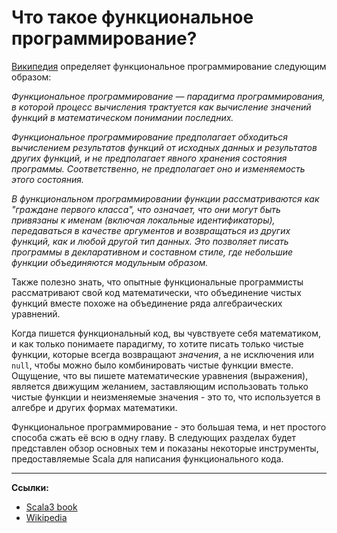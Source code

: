 # Что такое функциональное программирование?

[Википедия][Wikipedia] определяет функциональное программирование следующим образом:

_Функциональное программирование — парадигма программирования, 
в которой процесс вычисления трактуется как вычисление значений функций в математическом понимании последних._

_Функциональное программирование предполагает обходиться вычислением результатов функций от исходных данных 
и результатов других функций, и не предполагает явного хранения состояния программы. 
Соответственно, не предполагает оно и изменяемость этого состояния._

_В функциональном программировании функции рассматриваются как "граждане первого класса",
что означает, что они могут быть привязаны к именам (включая локальные идентификаторы), 
передаваться в качестве аргументов и возвращаться из других функций, как и любой другой тип данных. 
Это позволяет писать программы в декларативном и составном стиле, 
где небольшие функции объединяются модульным образом._

Также полезно знать, что опытные функциональные программисты рассматривают свой код математически, 
что объединение чистых функций вместе похоже на объединение ряда алгебраических уравнений.

Когда пишется функциональный код, вы чувствуете себя математиком, и как только понимаете парадигму, 
то хотите писать только чистые функции, которые всегда возвращают _значения_, 
а не исключения или `null`, чтобы можно было комбинировать чистые функции вместе. 
Ощущение, что вы пишете математические уравнения (выражения), является движущим желанием, 
заставляющим использовать только чистые функции и неизменяемые значения - 
это то, что используется в алгебре и других формах математики.

Функциональное программирование - это большая тема, и нет простого способа сжать её всю в одну главу. 
В следующих разделах будет представлен обзор основных тем и показаны некоторые инструменты, 
предоставляемые Scala для написания функционального кода.


---

**Ссылки:**

- [Scala3 book](https://docs.scala-lang.org/scala3/book/fp-what-is-fp.html)
- [Wikipedia][Wikipedia]

[Wikipedia]: https://ru.wikipedia.org/wiki/%D0%A4%D1%83%D0%BD%D0%BA%D1%86%D0%B8%D0%BE%D0%BD%D0%B0%D0%BB%D1%8C%D0%BD%D0%BE%D0%B5_%D0%BF%D1%80%D0%BE%D0%B3%D1%80%D0%B0%D0%BC%D0%BC%D0%B8%D1%80%D0%BE%D0%B2%D0%B0%D0%BD%D0%B8%D0%B5